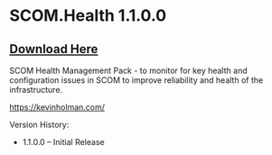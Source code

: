# SCOM.Health 1.1.0.0

## [Download Here][Download]

[Download]: https://github.com/thekevinholman/SCOM.Health/archive/master.zip

SCOM Health Management Pack - to monitor for key health and configuration issues in SCOM to improve reliability and health of the infrastructure.

https://kevinholman.com/

Version History:
* 1.1.0.0 – Initial Release

